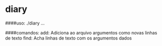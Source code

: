 # diary

####uso: 
./diary <comando> <argumento1> <argumento2> <argumento3> ...

####comandos:
  add:  Adiciona ao arquivo argumentos como novas linhas de texto
  find: Acha linhas de texto com os argumentos dados
  
